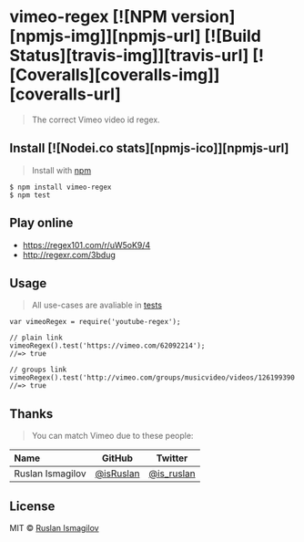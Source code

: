 # vimeo-regex [![NPM version][npmjs-img]][npmjs-url] [![Build Status][travis-img]][travis-url] [![Coveralls][coveralls-img]][coveralls-url] 
> The correct Vimeo video id regex.


## Install [![Nodei.co stats][npmjs-ico]][npmjs-url] 
> Install with [npm](https://npmjs.org)

```
$ npm install vimeo-regex
$ npm test
```


## Play online
 - https://regex101.com/r/uW5oK9/4
 - http://regexr.com/3bdug

## Usage
> All use-cases are avaliable in [tests](./test.js)

```
var vimeoRegex = require('youtube-regex');

// plain link
vimeoRegex().test('https://vimeo.com/62092214');
//=> true

// groups link
vimeoRegex().test('http://vimeo.com/groups/musicvideo/videos/126199390');
//=> true
```



## Thanks
> You can match Vimeo due to these people:

<table>
<thead>
<tr><th align="left">Name</th><th>GitHub</th><th>Twitter</th></tr>
</thead>
<tbody>
<tr><td align="left">Ruslan Ismagilov</td><td><a href="https://github.com/isRuslan">@isRuslan</a></td><td><a href="http://twitter.com/is_ruslan">@is_ruslan</a></td></tr>
</tbody>
</table>

## License
MIT © [Ruslan Ismagilov](https://github.com/isRuslan)
